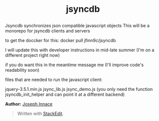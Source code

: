 # <p align="center">jsyncdb</p>

Jsyncdb synchronizes json compatible javascript objects
This will be a monorepo for jsyncdb clients and servers

to get the doccker for this:
docker pull jfinn9c/jsyncdb

I will update this with developer instructions in mid-late summer (I'm on a different project right now)

if you do want this in the meantime message me (I'll improve code's readability soon)

files that are needed to run the javascript client:
 
jquery-3.5.1.min.js
jsync_lib.js
jsync_demo.js (you only need the function jsyncdb_init_helper and can point it at a different backend)







**Author:** 
[Joseph Innace](https://github.com/JInnace)

> Written with [StackEdit](https://stackedit.io/).